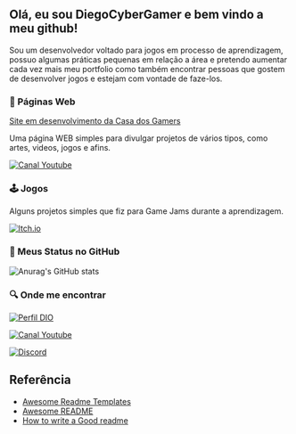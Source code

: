 
## Olá, eu sou DiegoCyberGamer e bem vindo a meu github!

Sou um desenvolvedor voltado para jogos em processo de aprendizagem, possuo algumas práticas pequenas em relação a área e pretendo aumentar cada vez mais meu portfolio como também encontrar pessoas que gostem de desenvolver jogos e estejam com vontade de faze-los.

### 📑 Páginas Web
[Site em desenvolvimento da Casa dos Gamers](https://portfolio-blush-delta-88.vercel.app)

   
Uma página WEB simples para divulgar projetos de vários tipos, como artes, videos, jogos e afins. 

[![Canal Youtube](https://img.shields.io/badge/-Canal%20da%20casa-30A3DC?style=for-the-badge&logo=youtube&color=red)](https://www.youtube.com/channel/UCPPC8rV81Ca91xxOcADc89A)
  
### 🕹️ Jogos

Alguns projetos simples que fiz para Game Jams durante a aprendizagem.

[![Itch.io](https://img.shields.io/badge/-Itch.io-30A3DC?style=for-the-badge&logo=itch.io&color=green)](https://diegocybergamer.itch.io)

### 🧐 Meus Status no GitHub 
![Anurag's GitHub stats](https://github-readme-stats.vercel.app/api?username=diegocybergamer&show_icons=true&theme=tokyonight)
  
### 🔍 Onde me encontrar  
  
  [![Perfil DIO](https://img.shields.io/badge/-Perfil%20DIO-30A3DC?style=for-the-badge)](https://web.dio.me/users/diegostoniolo/)
    
[![Canal Youtube](https://img.shields.io/badge/-Youtube-30A3DC?style=for-the-badge&logo=youtube&color=red)](https://www.youtube.com/channel/UCjc2A9VBUyFEIhak_lbO1Qg)

[![Discord](https://img.shields.io/badge/-Discord-30A3DC?style=for-the-badge&logo=discord&color=lightblue)](https://discord.gg/WUB3TtRZWT)


  
## Referência

 - [Awesome Readme Templates](https://awesomeopensource.com/project/elangosundar/awesome-README-templates)
 - [Awesome README](https://github.com/matiassingers/awesome-readme)
 - [How to write a Good readme](https://bulldogjob.com/news/449-how-to-write-a-good-readme-for-your-github-project)

